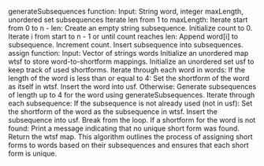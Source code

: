 generateSubsequences function:
Input: String word, integer maxLength, unordered set subsequences
Iterate len from 1 to maxLength:
Iterate start from 0 to n - len:
Create an empty string subsequence.
Initialize count to 0.
Iterate i from start to n - 1 or until count reaches len:
Append word[i] to subsequence.
Increment count.
Insert subsequence into subsequences.
assign function:
Input: Vector of strings words
Initialize an unordered map wtsf to store word-to-shortform mappings.
Initialize an unordered set usf to keep track of used shortforms.
Iterate through each word in words:
If the length of the word is less than or equal to 4:
Set the shortform of the word as itself in wtsf.
Insert the word into usf.
Otherwise:
Generate subsequences of length up to 4 for the word using generateSubsequences.
Iterate through each subsequence:
If the subsequence is not already used (not in usf):
Set the shortform of the word as the subsequence in wtsf.
Insert the subsequence into usf.
Break from the loop.
If a shortform for the word is not found:
Print a message indicating that no unique short form was found.
Return the wtsf map.
This algorithm outlines the process of assigning short forms to words based on their subsequences and ensures that each short form is unique.